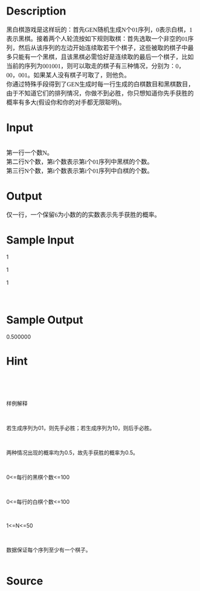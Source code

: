 
# Description

<div class="content"><div class="Section0" style="layout-grid:  15.6pt none">
<p class="p0" style="margin-top: 0pt; margin-bottom: 0pt"><span style="font-size: 12pt; font-family: &#39;宋体&#39;; mso-spacerun: &#39;yes&#39;">黑白棋游戏是这样玩的：首先<font face="Times New Roman">GEN</font><font face="宋体">随机生成</font><font face="Times New Roman">N</font><font face="宋体">个</font><font face="Times New Roman">01</font><font face="宋体">序列，</font><font face="Times New Roman">0</font><font face="宋体">表示白棋，</font><font face="Times New Roman">1</font><font face="宋体">表示黑棋。接着两个人轮流按如下规则取棋：首先选取一个非空的</font><font face="Times New Roman">01</font><font face="宋体">序列，然后从该序列的左边开始连续取若干个棋子，这些被取的棋子中最多只能有一个黑棋，且该黑棋必需恰好是连续取的最后一个棋子，比如当前的序列为</font><font face="Times New Roman">001001</font><font face="宋体">，则可以取走的棋子有三种情况，分别为：</font><font face="Times New Roman">0</font><font face="宋体">，</font><font face="Times New Roman">00</font><font face="宋体">，</font><font face="Times New Roman">001</font><font face="宋体">。如果某人没有棋子可取了，则他负。</font></span><span style="font-size: 12pt; font-family: &#39;宋体&#39;; mso-spacerun: &#39;yes&#39;"><o:p></o:p></span></p>
<p class="p0" style="margin-top: 0pt; margin-bottom: 0pt"><span style="font-size: 12pt; font-family: &#39;宋体&#39;; mso-spacerun: &#39;yes&#39;">你通过特殊手段得到了<font face="Times New Roman">GEN</font><font face="宋体">生成时每一行生成的白棋数目和黑棋数目，由于不知道它们的排列情况，你做不到必胜，你只想知道你先手获胜的概率有多大</font><font face="Times New Roman">(</font><font face="宋体">假设你和你的对手都无限聪明</font><font face="Times New Roman">)</font><font face="宋体">。</font></span><span style="font-size: 12pt; font-family: &#39;宋体&#39;; mso-spacerun: &#39;yes&#39;"><o:p></o:p></span></p>
<p class="p0" style="margin-top: 0pt; margin-bottom: 0pt"><span style="font-size: 12pt; font-family: &#39;宋体&#39;; mso-spacerun: &#39;yes&#39;"><o:p></o:p></span></p>
<p class="p0" style="margin-top: 0pt; margin-bottom: 0pt"><span style="font-size: 12pt; font-family: &#39;Times New Roman&#39;; mso-spacerun: &#39;yes&#39;"><o:p></o:p></span></p>
</div>
<!--EndFragment--></div>

# Input

<div class="content"><p class="p0" style="margin-top: 0pt; margin-bottom: 0pt"><span style="font-weight: bold; font-size: 12pt; font-family: &#39;宋体&#39;; mso-spacerun: &#39;yes&#39;"><o:p></o:p></span> </p>
<p class="p0" style="margin-top: 0pt; margin-bottom: 0pt"><span style="font-size: 12pt; font-family: &#39;宋体&#39;; mso-spacerun: &#39;yes&#39;">第一行一个数<font face="Times New Roman">N</font><font face="宋体">。</font></span><span style="font-size: 12pt; font-family: &#39;宋体&#39;; mso-spacerun: &#39;yes&#39;"><o:p></o:p></span></p>
<p class="p0" style="margin-top: 0pt; margin-bottom: 0pt"><span style="font-size: 12pt; font-family: &#39;宋体&#39;; mso-spacerun: &#39;yes&#39;">第二行<font face="Times New Roman">N</font><font face="宋体">个数，第</font><font face="Times New Roman">i</font><font face="宋体">个数表示第</font><font face="Times New Roman">i</font><font face="宋体">个</font><font face="Times New Roman">01</font><font face="宋体">序列中黑棋的个数。</font></span><span style="font-size: 12pt; font-family: &#39;宋体&#39;; mso-spacerun: &#39;yes&#39;"><o:p></o:p></span></p>
<p class="p0" style="margin-top: 0pt; margin-bottom: 0pt"><span style="font-size: 12pt; font-family: &#39;宋体&#39;; mso-spacerun: &#39;yes&#39;">第三行<font face="Times New Roman">N</font><font face="宋体">个数，第</font><font face="Times New Roman">i</font><font face="宋体">个数表示第</font><font face="Times New Roman">i</font><font face="宋体">个</font><font face="Times New Roman">01</font><font face="宋体">序列中白棋的个数。</font></span><span style="font-size: 12pt; font-family: &#39;宋体&#39;; mso-spacerun: &#39;yes&#39;"><o:p></o:p></span></p>
<p class="p0" style="margin-top: 0pt; margin-bottom: 0pt"><span style="font-size: 12pt; font-family: &#39;宋体&#39;; mso-spacerun: &#39;yes&#39;"><o:p></o:p></span></p>
<p class="p0" style="margin-top: 0pt; margin-bottom: 0pt"><span style="font-size: 12pt; font-family: &#39;Times New Roman&#39;; mso-spacerun: &#39;yes&#39;"><o:p></o:p></span></p></div>

# Output

<div class="content"><p class="p0" style="margin-top: 0pt; margin-bottom: 0pt"><span style="font-size: 12pt; font-family: &#39;宋体&#39;; mso-spacerun: &#39;yes&#39;">仅一行，一个保留<font face="Times New Roman">6</font><font face="宋体">为小数的的实数表示先手获胜的概率。</font></span><span style="font-size: 12pt; font-family: &#39;宋体&#39;; mso-spacerun: &#39;yes&#39;"><o:p></o:p></span></p>
<p class="p0" style="margin-top: 0pt; margin-bottom: 0pt"><span style="font-size: 12pt; font-family: &#39;宋体&#39;; mso-spacerun: &#39;yes&#39;"><o:p></o:p></span></p>
<p class="p0" style="margin-top: 0pt; margin-bottom: 0pt"><span style="font-size: 12pt; font-family: &#39;Times New Roman&#39;; mso-spacerun: &#39;yes&#39;"><o:p></o:p></span></p></div>

# Sample Input

<div class="content"><span class="sampledata">1<br/>
<br/>
1<br/>
<br/>
1<br/>
<br/>
<br/>
</span></div>

# Sample Output

<div class="content"><span class="sampledata">0.500000<br/>
</span></div>

# Hint

<div class="content"><p></p><p></p><br/>
<p><br/><br/>
样例解释</p><br/>
<p>若生成序列为01，则先手必胜；若生成序列为10，则后手必胜。</p><br/>
<p>两种情况出现的概率均为0.5，故先手获胜的概率为0.5。</p><br/>
<p>0&lt;=每行的黑棋个数&lt;=100</p><br/>
<p>0&lt;=每行的白棋个数&lt;=100</p><br/>
<p>1&lt;=N&lt;=50</p><br/>
<p>数据保证每个序列至少有一个棋子。<br/><br/>
</p><p></p></div>

# Source

<div class="content"><p><a href="problemset.php?search="></a></p></div>

